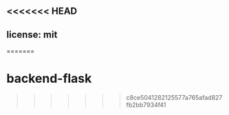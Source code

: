 <<<<<<< HEAD
---
license: mit
---
=======
# backend-flask
>>>>>>> c8ce5041282125577a765afad827fb2bb7934f41
